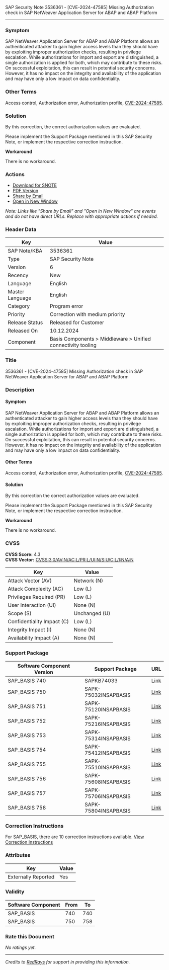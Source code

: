 SAP Security Note 3536361 - [CVE-2024-47585] Missing Authorization check in SAP NetWeaver Application Server for ABAP and ABAP Platform

---

### Symptom

SAP NetWeaver Application Server for ABAP and ABAP Platform allows an authenticated attacker to gain higher access levels than they should have by exploiting improper authorization checks, resulting in privilege escalation. While authorizations for import and export are distinguished, a single authorization is applied for both, which may contribute to these risks. On successful exploitation, this can result in potential security concerns. However, it has no impact on the integrity and availability of the application and may have only a low impact on data confidentiality.

### Other Terms

Access control, Authorization error, Authorization profile, [CVE-2024-47585](https://www.cve.org/CVERecord?id=CVE-2024-47585).

### Solution

By this correction, the correct authorization values are evaluated.

Please implement the Support Package mentioned in this SAP Security Note, or implement the respective correction instruction.

**Workaround**

There is no workaround.

### Actions

- [Download for SNOTE](https://notesdownloads.sap.com/note/0040000001389132024)
- [PDF Version](https://userapps.support.sap.com/sap/support/sfm/notes/print/0003536361?language=en-US&token=859A18690DB3CED0ABBDF08A77CF09C8)
- [Share by Email](https://me.sap.com/share)
- [Open in New Window](https://me.sap.com/open)
  
*Note: Links like "Share by Email" and "Open in New Window" are events and do not have direct URLs. Replace with appropriate actions if needed.*

### Header Data

| Key                 | Value                                                        |
|---------------------|--------------------------------------------------------------|
| SAP Note/KBA        | 3536361                                                      |
| Type                | SAP Security Note                                            |
| Version             | 6                                                            |
| Recency             | New                                                          |
| Language            | English                                                      |
| Master Language     | English                                                      |
| Category            | Program error                                                |
| Priority            | Correction with medium priority                              |
| Release Status      | Released for Customer                                        |
| Released On         | 10.12.2024                                                   |
| Component           | Basis Components > Middleware > Unified connectivity tooling |

### Title

3536361 - [CVE-2024-47585] Missing Authorization check in SAP NetWeaver Application Server for ABAP and ABAP Platform

### Description

#### Symptom

SAP NetWeaver Application Server for ABAP and ABAP Platform allows an authenticated attacker to gain higher access levels than they should have by exploiting improper authorization checks, resulting in privilege escalation. While authorizations for import and export are distinguished, a single authorization is applied for both, which may contribute to these risks. On successful exploitation, this can result in potential security concerns. However, it has no impact on the integrity and availability of the application and may have only a low impact on data confidentiality.

#### Other Terms

Access control, Authorization error, Authorization profile, [CVE-2024-47585](https://www.cve.org/CVERecord?id=CVE-2024-47585).

#### Solution

By this correction the correct authorization values are evaluated.

Please implement the Support Package mentioned in this SAP Security Note, or implement the respective correction instruction.

**Workaround**

There is no workaround.

### CVSS

**CVSS Score:** 4.3  
**CVSS Vector:** [CVSS:3.0/AV:N/AC:L/PR:L/UI:N/S:U/C:L/I:N/A:N](https://www.first.org/cvss/calculator/3.0#CVSS:3.0/AV:N/AC:L/PR:L/UI:N/S:U/C:L/I:N/A:N)

| Key                  | Value                   |
|----------------------|-------------------------|
| Attack Vector (AV)   | Network (N)             |
| Attack Complexity (AC)| Low (L)                |
| Privileges Required (PR)| Low (L)             |
| User Interaction (UI)| None (N)                |
| Scope (S)            | Unchanged (U)           |
| Confidentiality Impact (C)| Low (L)           |
| Integrity Impact (I) | None (N)                |
| Availability Impact (A)| None (N)             |

### Support Package

| Software Component Version | Support Package                | URL                                      |
|----------------------------|--------------------------------|------------------------------------------|
| SAP_BASIS 740              | SAPKB74033                     | [Link](https://me.sap.com/supportpackage/SAPKB74033)         |
| SAP_BASIS 750              | SAPK-75032INSAPBASIS            | [Link](https://me.sap.com/supportpackage/SAPK-75032INSAPBASIS)|
| SAP_BASIS 751              | SAPK-75120INSAPBASIS            | [Link](https://me.sap.com/supportpackage/SAPK-75120INSAPBASIS)|
| SAP_BASIS 752              | SAPK-75216INSAPBASIS            | [Link](https://me.sap.com/supportpackage/SAPK-75216INSAPBASIS)|
| SAP_BASIS 753              | SAPK-75314INSAPBASIS            | [Link](https://me.sap.com/supportpackage/SAPK-75314INSAPBASIS)|
| SAP_BASIS 754              | SAPK-75412INSAPBASIS            | [Link](https://me.sap.com/supportpackage/SAPK-75412INSAPBASIS)|
| SAP_BASIS 755              | SAPK-75510INSAPBASIS            | [Link](https://me.sap.com/supportpackage/SAPK-75510INSAPBASIS)|
| SAP_BASIS 756              | SAPK-75608INSAPBASIS            | [Link](https://me.sap.com/supportpackage/SAPK-75608INSAPBASIS)|
| SAP_BASIS 757              | SAPK-75706INSAPBASIS            | [Link](https://me.sap.com/supportpackage/SAPK-75706INSAPBASIS)|
| SAP_BASIS 758              | SAPK-75804INSAPBASIS            | [Link](https://me.sap.com/supportpackage/SAPK-75804INSAPBASIS)|

### Correction Instructions

For SAP_BASIS, there are 10 correction instructions available. [View Correction Instructions](https://me.sap.com/corrins/0003536361/41)

### Attributes

| Key                 | Value |
|---------------------|-------|
| Externally Reported | Yes   |

### Validity

| Software Component | From | To  |
|--------------------|------|-----|
| SAP_BASIS          | 740  | 740 |
| SAP_BASIS          | 750  | 758 |

### Rate this Document

*No ratings yet.*

---

*Credits to [RedRays](https://redrays.io) for support in providing this information.*